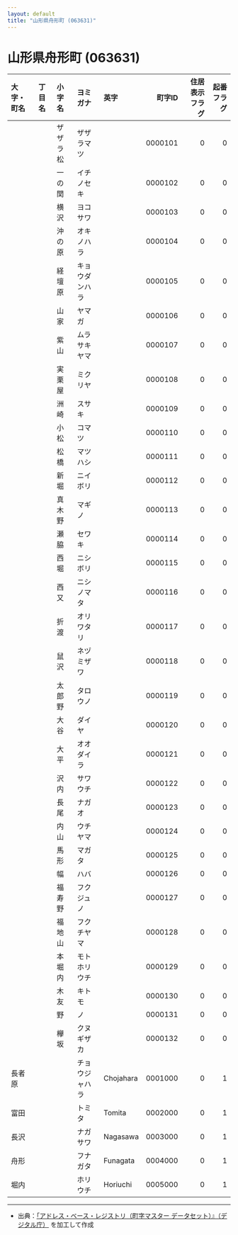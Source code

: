 ```yaml
---
layout: default
title: "山形県舟形町 (063631)"
---
```


# 山形県舟形町 (063631)

| 大字・町名 | 丁目名 | 小字名 | ヨミガナ | 英字 | 町字ID | 住居表示フラグ | 起番フラグ |
|:--------|:------|:------|:-----------------|:---------------------|--------:|----------:|--------:|
|  |  | ザザラ松 | ザザラマツ |  | 0000101 | 0 | 0 |
|  |  | 一の関 | イチノセキ |  | 0000102 | 0 | 0 |
|  |  | 横沢 | ヨコサワ |  | 0000103 | 0 | 0 |
|  |  | 沖の原 | オキノハラ |  | 0000104 | 0 | 0 |
|  |  | 経壇原 | キョウダンハラ |  | 0000105 | 0 | 0 |
|  |  | 山家 | ヤマガ |  | 0000106 | 0 | 0 |
|  |  | 紫山 | ムラサキヤマ |  | 0000107 | 0 | 0 |
|  |  | 実栗屋 | ミクリヤ |  | 0000108 | 0 | 0 |
|  |  | 洲崎 | スサキ |  | 0000109 | 0 | 0 |
|  |  | 小松 | コマツ |  | 0000110 | 0 | 0 |
|  |  | 松橋 | マツハシ |  | 0000111 | 0 | 0 |
|  |  | 新堀 | ニイボリ |  | 0000112 | 0 | 0 |
|  |  | 真木野 | マギノ |  | 0000113 | 0 | 0 |
|  |  | 瀬脇 | セワキ |  | 0000114 | 0 | 0 |
|  |  | 西堀 | ニシボリ |  | 0000115 | 0 | 0 |
|  |  | 西又 | ニシノマタ |  | 0000116 | 0 | 0 |
|  |  | 折渡 | オリワタリ |  | 0000117 | 0 | 0 |
|  |  | 鼠沢 | ネヅミザワ |  | 0000118 | 0 | 0 |
|  |  | 太郎野 | タロウノ |  | 0000119 | 0 | 0 |
|  |  | 大谷 | ダイヤ |  | 0000120 | 0 | 0 |
|  |  | 大平 | オオダイラ |  | 0000121 | 0 | 0 |
|  |  | 沢内 | サワウチ |  | 0000122 | 0 | 0 |
|  |  | 長尾 | ナガオ |  | 0000123 | 0 | 0 |
|  |  | 内山 | ウチヤマ |  | 0000124 | 0 | 0 |
|  |  | 馬形 | マガタ |  | 0000125 | 0 | 0 |
|  |  | 幅 | ハバ |  | 0000126 | 0 | 0 |
|  |  | 福寿野 | フクジュノ |  | 0000127 | 0 | 0 |
|  |  | 福地山 | フクチヤマ |  | 0000128 | 0 | 0 |
|  |  | 本堀内 | モトホリウチ |  | 0000129 | 0 | 0 |
|  |  | 木友 | キトモ |  | 0000130 | 0 | 0 |
|  |  | 野 | ノ |  | 0000131 | 0 | 0 |
|  |  | 欅坂 | クヌギザカ |  | 0000132 | 0 | 0 |
| 長者原 |  |  | チョウジャハラ | Chojahara | 0001000 | 0 | 1 |
| 富田 |  |  | トミタ | Tomita | 0002000 | 0 | 1 |
| 長沢 |  |  | ナガサワ | Nagasawa | 0003000 | 0 | 1 |
| 舟形 |  |  | フナガタ | Funagata | 0004000 | 0 | 1 |
| 堀内 |  |  | ホリウチ | Horiuchi | 0005000 | 0 | 1 |

---

- 出典：[「アドレス・ベース・レジストリ（町字マスター データセット）』（デジタル庁）](https://www.digital.go.jp/policies/base_registry_address/) を加工して作成